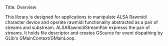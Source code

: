 Title: Overview

This library is designed for applications to manipulate ALSA Rawmidi character device and operate
rawmidi functionality abstracted as a pair of streams and substream. ALSARawmidiStreamPair
expresss the pair of streams. It holds file descriptor and creates GSource for event dispathing
by GLib's GMainContext/GMainLoop.
